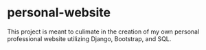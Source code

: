 # personal-website
This project is meant to culimate in the creation of my own personal professional website utilizing Django, Bootstrap, and SQL.
